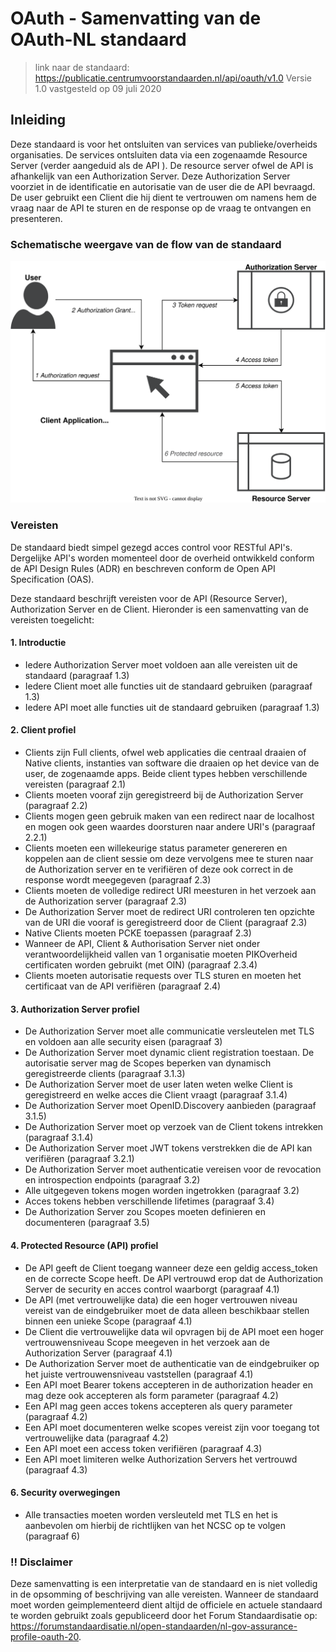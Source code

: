 # OAuth - Samenvatting van de OAuth-NL standaard

> link naar de standaard: https://publicatie.centrumvoorstandaarden.nl/api/oauth/v1.0
> Versie 1.0 vastgesteld op 09 juli 2020

## Inleiding

Deze standaard is voor het ontsluiten van services van publieke/overheids organisaties. De services ontsluiten data via een zogenaamde Resource Server (verder aangeduid als de API ). De resource server ofwel de API is afhankelijk van een Authorization Server. Deze Authorization Server voorziet in de identificatie en autorisatie van de user die de API bevraagd. De user gebruikt een Client die hij dient te vertrouwen om namens hem de vraag naar de API te sturen en de response op de vraag te ontvangen en presenteren.

### Schematische weergave van de flow van de standaard

![OAuth-Abstract_Authorization_Code_Flow](./OAuth-Abstract_Authorization_Code_Flow.svg)



### Vereisten

De standaard biedt simpel gezegd acces control voor RESTful API's. Dergelijke API's worden momenteel door de overheid ontwikkeld conform de API Design Rules (ADR) en beschreven conform de Open API Specification (OAS). 

Deze standaard beschrijft vereisten voor de API (Resource Server), Authorization Server en de Client. Hieronder is een samenvatting van de vereisten toegelicht:

#### 1. Introductie

- Iedere Authorization Server moet voldoen aan alle vereisten uit de standaard (paragraaf 1.3)
- Iedere Client moet alle functies uit de standaard gebruiken (paragraaf 1.3)
- Iedere API moet alle functies uit de standaard gebruiken (paragraaf 1.3)

#### 2. Client profiel

- Clients zijn Full clients, ofwel web applicaties die centraal draaien of Native clients, instanties van software die draaien op het device van de user, de zogenaamde apps. Beide client types hebben verschillende vereisten (paragraaf 2.1)
- Clients moeten vooraf zijn geregistreerd bij de Authorization Server (paragraaf 2.2)
- Clients mogen geen gebruik maken van een redirect naar de localhost en mogen ook geen waardes doorsturen naar andere URI's (paragraaf 2.2.1)
- Clients moeten een willekeurige status parameter genereren en koppelen aan de client sessie om deze vervolgens mee te sturen naar de Authorization server en te verifiëren of deze ook correct in de response wordt meegegeven (paragraaf 2.3)
- Clients moeten de volledige redirect URI meesturen in het verzoek aan de Authorization server (paragraaf 2.3)
- De Authorization Server moet de redirect URI controleren ten opzichte van de URI die vooraf is geregistreerd door de Client (paragraaf 2.3)
- Native Clients moeten PCKE toepassen (paragraaf 2.3)
- Wanneer de API, Client & Authorisation Server niet onder verantwoordelijkheid vallen van 1 organisatie moeten PIKOverheid certificaten worden gebruikt (met OIN) (paragraaf 2.3.4)
- Clients moeten autorisatie requests over TLS sturen en moeten het certificaat van de API verifiëren (paragraaf 2.4)

#### 3. Authorization Server profiel

- De Authorization Server moet alle communicatie versleutelen met TLS en voldoen aan alle security eisen (paragraaf 3)
- De Authorization Server moet dynamic client registration toestaan. De autorisatie server mag de Scopes beperken van dynamisch geregistreerde clients (paragraaf 3.1.3)
- De Authorization Server moet de user laten weten welke Client is geregistreerd en welke acces die Client vraagt (paragraaf 3.1.4)
- De Authorization Server moet OpenID.Discovery aanbieden (paragraaf 3.1.5)
- De Authorization Server moet op verzoek van de Client tokens intrekken (paragraaf 3.1.4)
- De Authorization Server moet JWT tokens verstrekken die de API kan verifiëren (paragraaf 3.2.1)
- De Authorization Server moet authenticatie vereisen voor de revocation en introspection endpoints (paragraaf 3.2)
- Alle uitgegeven tokens mogen worden ingetrokken (paragraaf 3.2)
- Acces tokens hebben verschillende lifetimes (paragraaf 3.4)
- De Authorization Server zou Scopes moeten definieren en documenteren (paragraaf 3.5)

#### 4. Protected Resource (API) profiel

- De API geeft de Client toegang wanneer deze een geldig access_token en de correcte Scope heeft. De API vertrouwd erop dat de Authorization Server de security en acces control waarborgt (paragraaf 4.1)
- De API (met vertrouwelijke data) die een hoger vertrouwen niveau vereist van de eindgebruiker moet de data alleen beschikbaar stellen binnen een unieke Scope (paragraaf 4.1)
- De Client die vertrouwelijke data wil opvragen bij de API moet een hoger vertrouwensniveau Scope meegeven in het verzoek aan de Authorization Server (paragraaf 4.1)
- De Authorization Server moet de authenticatie van de eindgebruiker op het juiste vertrouwensniveau vaststellen (paragraaf 4.1)
- Een API moet Bearer tokens accepteren in de authorization header en mag deze ook accepteren als form parameter (paragraaf 4.2)
- Een API mag geen acces tokens accepteren als query parameter (paragraaf 4.2)
- Een API moet documenteren welke scopes vereist zijn voor toegang tot vertrouwelijke data (paragraaf 4.2)
- Een API moet een access token verifiëren (paragraaf 4.3)
- Een API moet limiteren welke Authorization Servers het vertrouwd (paragraaf 4.3)

#### 6. Security overwegingen

- Alle transacties moeten worden versleuteld met TLS en het is aanbevolen om hierbij de richtlijken van het NCSC op te volgen (paragraaf 6)

### !! Disclaimer

Deze samenvatting is een interpretatie van de standaard en is niet volledig in de opsomming of beschrijving van alle vereisten. Wanneer de standaard moet worden geimplementeerd dient altijd de officiele en actuele  standaard te worden gebruikt zoals gepubliceerd door het Forum Standaardisatie op: https://forumstandaardisatie.nl/open-standaarden/nl-gov-assurance-profile-oauth-20.



